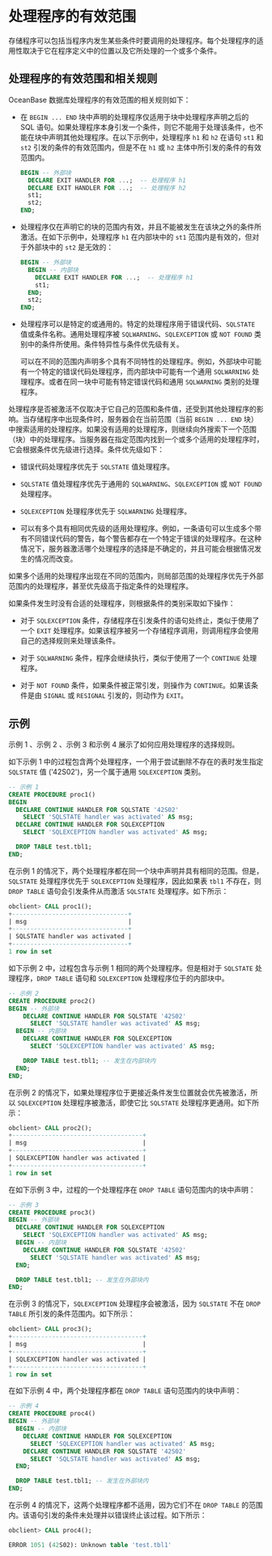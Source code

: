 # 处理程序的有效范围 

存储程序可以包括当程序内发生某些条件时要调用的处理程序。每个处理程序的适用性取决于它在程序定义中的位置以及它所处理的一个或多个条件。

## 处理程序的有效范围和相关规则 

OceanBase 数据库处理程序的有效范围的相关规则如下：

* 在 `BEGIN ... END` 块中声明的处理程序仅适用于块中处理程序声明之后的 SQL 语句。如果处理程序本身引发一个条件，则它不能用于处理该条件，也不能在块中声明其他处理程序。在以下示例中，处理程序 `h1` 和 `h2` 在语句 `st1` 和 `st2` 引发的条件的有效范围内，但是不在 `h1` 或 `h2` 主体中所引发的条件的有效范围内。

  ```sql
  BEGIN -- 外部块
    DECLARE EXIT HANDLER FOR ...;  -- 处理程序 h1
    DECLARE EXIT HANDLER FOR ...;  -- 处理程序 h2
    st1;
    st2;
  END;
  ```
  

* 处理程序仅在声明它的块的范围内有效，并且不能被发生在该块之外的条件所激活。在如下示例中，处理程序 `h1` 在内部块中的 `st1` 范围内是有效的，但对于外部块中的 `st2` 是无效的：

  ```sql
  BEGIN -- 外部块
    BEGIN -- 内部块
      DECLARE EXIT HANDLER FOR ...;  -- 处理程序 h1
      st1;
    END;
    st2;
  END;
  ```


* 处理程序可以是特定的或通用的。特定的处理程序用于错误代码、`SQLSTATE` 值或条件名称。通用处理程序被 `SQLWARNING`、`SQLEXCEPTION` 或 `NOT FOUND` 类别中的条件所使用。条件特异性与条件优先级有关。

  可以在不同的范围内声明多个具有不同特性的处理程序。例如，外部块中可能有一个特定的错误代码处理程序，而内部块中可能有一个通用 `SQLWARNING` 处理程序。或者在同一块中可能有特定错误代码和通用 `SQLWARNING` 类别的处理程序。
  

处理程序是否被激活不仅取决于它自己的范围和条件值，还受到其他处理程序的影响。当存储程序中出现条件时，服务器会在当前范围（当前 `BEGIN ... END` 块）中搜索适用的处理程序。如果没有适用的处理程序，则继续向外搜索下一个范围（块）中的处理程序。当服务器在指定范围内找到一个或多个适用的处理程序时，它会根据条件优先级进行选择。条件优先级如下：

* 错误代码处理程序优先于 `SQLSTATE` 值处理程序。

* `SQLSTATE` 值处理程序优先于通用的 `SQLWARNING`、`SQLEXCEPTION` 或 `NOT FOUND` 处理程序。

* `SQLEXCEPTION` 处理程序优先于 `SQLWARNING` 处理程序。

* 可以有多个具有相同优先级的适用处理程序。例如，一条语句可以生成多个带有不同错误代码的警告，每个警告都存在一个特定于错误的处理程序。在这种情况下，服务器激活哪个处理程序的选择是不确定的，并且可能会根据情况发生的情况而改变。


如果多个适用的处理程序出现在不同的范围内，则局部范围的处理程序优先于外部范围内的处理程序，甚至优先级高于指定条件的处理程序。

如果条件发生时没有合适的处理程序，则根据条件的类别采取如下操作：

* 对于 `SQLEXCEPTION` 条件，存储程序在引发条件的语句处终止，类似于使用了一个 `EXIT` 处理程序。如果该程序被另一个存储程序调用，则调用程序会使用自己的选择规则来处理该条件。

* 对于 `SQLWARNING` 条件，程序会继续执行，类似于使用了一个 `CONTINUE` 处理程序。

* 对于 `NOT FOUND` 条件，如果条件被正常引发，则操作为 `CONTINUE`。如果该条件是由 `SIGNAL` 或 `RESIGNAL` 引发的，则动作为 `EXIT`。



## 示例 

示例 1 、示例 2 、示例 3 和示例 4 展示了如何应用处理程序的选择规则。

如下示例 1 中的过程包含两个处理程序，一个用于尝试删除不存在的表时发生指定 `SQLSTATE` 值 ('42S02')，另一个属于通用 `SQLEXCEPTION` 类别。

```sql
-- 示例 1
CREATE PROCEDURE proc1()
BEGIN
  DECLARE CONTINUE HANDLER FOR SQLSTATE '42S02'
    SELECT 'SQLSTATE handler was activated' AS msg;
  DECLARE CONTINUE HANDLER FOR SQLEXCEPTION
    SELECT 'SQLEXCEPTION handler was activated' AS msg;

  DROP TABLE test.tbl1;
END;
```


在示例 1 的情况下，两个处理程序都在同一个块中声明并具有相同的范围。但是，`SQLSTATE` 处理程序优先于 `SQLEXCEPTION` 处理程序，因此如果表 `tbl1` 不存在，则 `DROP TABLE` 语句会引发条件从而激活 `SQLSTATE` 处理程序。如下所示：

```sql
obclient> CALL proc1();
+--------------------------------+
| msg                            |
+--------------------------------+
| SQLSTATE handler was activated |
+--------------------------------+
1 row in set
```

如下示例 2 中，过程包含与示例 1 相同的两个处理程序。但是相对于 `SQLSTATE` 处理程序，`DROP TABLE` 语句和 `SQLEXCEPTION` 处理程序位于的内部块中。

```sql
-- 示例 2
CREATE PROCEDURE proc2()
BEGIN -- 外部块
    DECLARE CONTINUE HANDLER FOR SQLSTATE '42S02'
      SELECT 'SQLSTATE handler was activated' AS msg;
  BEGIN -- 内部块
    DECLARE CONTINUE HANDLER FOR SQLEXCEPTION
      SELECT 'SQLEXCEPTION handler was activated' AS msg;

    DROP TABLE test.tbl1; -- 发生在内部块内
  END;
END;
```

在示例 2 的情况下，如果处理程序位于更接近条件发生位置就会优先被激活，所以 `SQLEXCEPTION` 处理程序被激活，即使它比 `SQLSTATE` 处理程序更通用。如下所示：

```sql
obclient> CALL proc2();
+------------------------------------+
| msg                                |
+------------------------------------+
| SQLEXCEPTION handler was activated |
+------------------------------------+
1 row in set
```

在如下示例 3 中，过程的一个处理程序在 `DROP TABLE` 语句范围内的块中声明：

```sql
-- 示例 3
CREATE PROCEDURE proc3()
BEGIN -- 外部块
  DECLARE CONTINUE HANDLER FOR SQLEXCEPTION
    SELECT 'SQLEXCEPTION handler was activated' AS msg;
  BEGIN -- 内部块
    DECLARE CONTINUE HANDLER FOR SQLSTATE '42S02'
      SELECT 'SQLSTATE handler was activated' AS msg;
  END;

  DROP TABLE test.tbl1; -- 发生在外部块内
END;
```

在示例 3 的情况下，`SQLEXCEPTION` 处理程序会被激活，因为 `SQLSTATE` 不在 `DROP TABLE` 所引发的条件范围内。如下所示：

```sql
obclient> CALL proc3();
+------------------------------------+
| msg                                |
+------------------------------------+
| SQLEXCEPTION handler was activated |
+------------------------------------+
1 row in set
```

在如下示例 4 中，两个处理程序都在 `DROP TABLE` 语句范围内的块中声明：

```sql
-- 示例 4
CREATE PROCEDURE proc4()
BEGIN -- 外部块
  BEGIN -- 内部块
    DECLARE CONTINUE HANDLER FOR SQLEXCEPTION
      SELECT 'SQLEXCEPTION handler was activated' AS msg;
    DECLARE CONTINUE HANDLER FOR SQLSTATE '42S02'
      SELECT 'SQLSTATE handler was activated' AS msg;
  END;

  DROP TABLE test.tbl1; -- 发生在外部块内
END;
```

在示例 4 的情况下，这两个处理程序都不适用，因为它们不在 `DROP TABLE` 的范围内。该语句引发的条件未处理并以错误终止该过程。如下所示：

```sql
obclient> CALL proc4();

ERROR 1051 (42S02): Unknown table 'test.tbl1'
```
